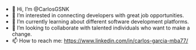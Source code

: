 - 👋 Hi, I’m @CarlosGSNK
- 👀 I’m interested in connecting developers with great job opportunities.
- 🌱 I’m currently learning about different software development platforms.
- 💞️ I’m looking to collaborate with talented individuals who want to make a change.
- 📫 How to reach me: https://www.linkedin.com/in/carlos-garcia-mba77/

<!---
CarlosGSNK/CarlosGSNK is a ✨ special ✨ repository because its `README.md` (this file) appears on your GitHub profile.
You can click the Preview link to take a look at your changes.
--->

